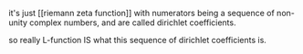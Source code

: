it's just [[riemann zeta function]] with numerators being a sequence of non-unity complex numbers, and are called dirichlet coefficients.

so really L-function IS what this sequence of dirichlet coefficients is.